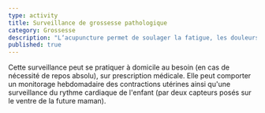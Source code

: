 ```yaml
---
type: activity
title: Surveillance de grossesse pathologique
category: Grossesse
description: "L‘acupuncture permet de soulager la fatigue, les douleurs, les troubles digestifs les troubles circulatoires et l'insomnie au cours de la grossesse."
published: true
---
```



Cette surveillance peut se pratiquer à domicile au besoin (en cas de nécessité de repos absolu), sur prescription médicale. Elle peut comporter un monitorage hebdomadaire des contractions utérines ainsi qu'une surveillance du rythme cardiaque de l'enfant (par deux capteurs posés sur le ventre de la future maman).
